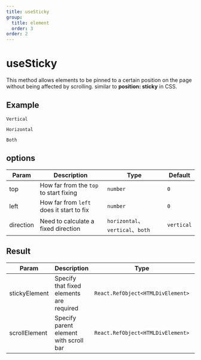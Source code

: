 ```yaml
---
title: useSticky
group:
  title: element
  order: 3
order: 2
---
```


# useSticky

This method allows elements to be pinned to a certain position on the page without being affected by scrolling. similar to **position: sticky** in CSS.

## Example

<code src="./demo/vertical.tsx" description="Only handling the Y-axis scrolling is also the default behavior">Vertical</code>

<code src="./demo/horizontal.tsx" description="Only X-axis rolling has been processed, and direction configuration control is required">Horizontal</code>

<code src="./demo/both.tsx" description="Simultaneously handling the rolling of the X and Y axes requires the use of direction configuration control, which is not recommended and may result in unnecessary calculations">Both</code>

## options

| Param     | Description                              | Type                             | Default    |
| --------- | ---------------------------------------- | -------------------------------- | ---------- |
| top       | How far from the `top` to start fixing   | `number`                         | `0`        |
| left      | How far from `left` does it start to fix | `number`                         | `0`        |
| direction | Need to calculate a fixed direction      | `horizontal`、`vertical`、`both` | `vertical` |

## Result

| Param         | Description                              | Type                              | Default                                                          |
| ------------- | ---------------------------------------- | --------------------------------- | ---------------------------------------------------------------- |
| stickyElement | Specify that fixed elements are required | `React.RefObject<HTMLDivElement>` | `-`                                                              |
| scrollElement | Specify parent element with scroll bar   | `React.RefObject<HTMLDivElement>` | `Automatically find the nearest parent element with a scrollbar` |
